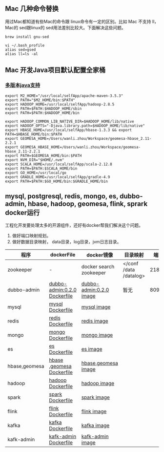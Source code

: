 ## Mac 几种命令替换

用过Mac都知道有些Mac的命令跟 linux命令有一定的区别。比如 Mac 不支持 ll， Mac的 sed跟linux的 sed用法差别比较大。下面解决这些问题。

```
brew install gnu-sed

vi ~/.bash_profile
alias sed=gsed
alias ll=ls -al

```

## Mac 开发Java项目默认配置全家桶

### [多版本java支持][1]

```
export M2_HOME="/usr/local/selfApp/apache-maven-3.5.3"
export PATH="$M2_HOME/bin:$PATH"
export HADOOP_HOME=/usr/local/selfApp/hadoop-2.8.5
export PATH=$PATH:$HADOOP_HOME/sbin
export PATH=$PATH:$HADOOP_HOME/bin 

export HADOOP_COMMON_LIB_NATIVE_DIR=$HADOOP_HOME/lib/native
export HADOOP_OPTS="-Djava.library.path=$HADOOP_HOME/lib/native"
export HBASE_HOME=/usr/local/selfApp/hbase-1.3.3 && export PATH=$HBASE_HOME/bin:$PATH
export GEOMESA_HOME=/Users/wanli.zhou/Workspace/geomesa-hbase_2.11-2.2.1
export GEOMESA_HBASE_HOME=/Users/wanli.zhou/Workspace/geomesa-hbase_2.11-2.2.1
export PATH=$GEOMESA_HOME/bin:$PATH
export NVM_DIR="$HOME/.nvm"
export SCALA_HOME=/usr/local/selfApp/scala-2.12.8
export PATH=$PATH:$SCALA_HOME/bin
export GO_HOME=/usr/local/go
export GRADLE_HOME=/usr/local/selfApp/gradle-4.9
export PATH=$PATH:$GO_HOME/bin:$GRADLE_HOME/bin

```


## mysql, postgresql, redis, mongo, es, dubbo-admin, hbase, hadoop, geomesa, flink, sprark docker运行

工程化开发要处理太多的开源组件，还好有docker帮我们解决这个问题。
1. 做好端口映射规划。
2. 做好数据目录映射， data目录，log目录，jvm日志目录。

|  程序   | dockerFile  |  docker镜像   | 目录映射  | 端口映射  |
|  ----  | ----  |  ----  | ---- | ---- |
| zookeeper  | - | docker search zookeeper  | </conf /data /datalog> | 2181:2181 |
| dubbo-admin  | [dubbo-admin:0.2.0 Dockerfile][2] | [dubbo-admin:0.2.0 image][3]  | 暂无 | 8090:8080 |
| mysql  | [mysql Dockerfile][2] | [mysql image][3]  |   |   |
| redis  | [redis Dockerfile][2] | [redis image][3]  |   |   |
| mongo  | [mongo Dockerfile][2] | [mongo image][3]  |   |   |
| es  | [es Dockerfile][2] | [es image][3]  |   |   |
| hbase,geomesa  | [hbase ,geomesa Dockerfile][2] | [hbase,geomesa image][3]  |   |   |
| hadoop  | [hadoop Dockerfile][2] | [hadoop image][3]  |   |   |
| spark  | [spark Dockerfile][2] | [spark image][3]  |   |   |
| flink  | [flink Dockerfile][2] | [flink image][3]  |   |   |
| kafka  | [kafka Dockerfile][2] | [kafka image][3]  |   |   |
| kafk-admin  | [kafk-admin Dockerfile][2] | [kafk-admin image][3]  |   |   |







[1]: http://www.moheqionglin.com/site/blogs/69/detail.html
[2]: https://github.com/moheqionglin/spring-demo/blob/master/devops/devops-service/src/main/resources/dubbo/Dockerfile
[3]: https://hub.docker.com/repository/docker/moheqionglin/dubbo-admin